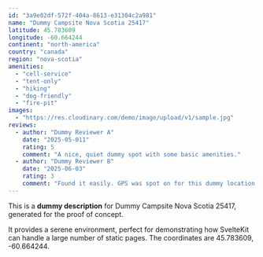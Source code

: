```yaml
---
id: "3a9e02df-572f-404a-8613-e31304c2a981"
name: "Dummy Campsite Nova Scotia 25417"
latitude: 45.783609
longitude: -60.664244
continent: "north-america"
country: "canada"
region: "nova-scotia"
amenities:
  - "cell-service"
  - "tent-only"
  - "hiking"
  - "dog-friendly"
  - "fire-pit"
images:
  - "https://res.cloudinary.com/demo/image/upload/v1/sample.jpg"
reviews:
  - author: "Dummy Reviewer A"
    date: "2025-05-011"
    rating: 5
    comment: "A nice, quiet dummy spot with some basic amenities."
  - author: "Dummy Reviewer B"
    date: "2025-06-03"
    rating: 3
    comment: "Found it easily. GPS was spot on for this dummy location."
---
```


This is a **dummy description** for Dummy Campsite Nova Scotia 25417, generated for the proof of concept.

It provides a serene environment, perfect for demonstrating how SvelteKit can handle a large number of static pages. The coordinates are 45.783609, -60.664244.
